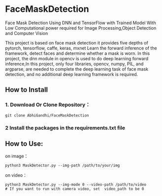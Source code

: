 # FaceMaskDetection

Face Mask Detection Using DNN and TensorFlow with Trained Model With Low Computational power required for Image Processing,Object Detection and Computer Vision

This project is based on face mask detection it provides five depths of pytorch, tensorflow, caffe, keras, mxnet Learn the forward inference of the framework, detect faces and determine whether a mask is worn. In this project, the dnn module in opencv is used to do deep learning forward inference,In this project, only four libraries, opencv, numpy, PIL, and argparse, are needed to complete the deep learning task of face mask detection, and no additional deep learning framework is required. 


## How to Install

### 1. Download Or Clone Repository：
```
git clone AbhiGandhi/FaceMaskDetection
```
### 2 Install the packages in the requirements.txt file

## How to Use:

on image：
```
python3 MaskDetector.py --img-path /path/to/your/img
```
on video：
```
python3 MaskDetector.py --img-mode 0 --video-path /path/to/video  
# If you want to run with camera video, set  video_path to be 0
```
